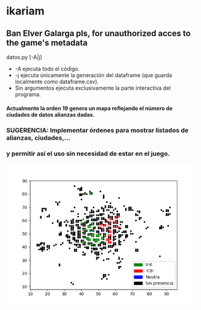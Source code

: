 # ikariam

## Ban Elver Galarga pls, for unauthorized acces to the game's metadata

datos.py [-A|j]
  * -A ejecuta todo el código.
* -j ejecuta únicamente la generación del dataframe (que guarda localmente como dataframe.csv).
* Sin argumentos ejecuta exclusivamente la parte interactiva del programa.


#### Actualmente la orden 19 genera un mapa reflejando el número de ciudades de datos alianzas dadas.

### **SUGERENCIA**: Implementar órdenes para mostrar listados de alianzas, ciudades,...
   ### y permitir así el uso sin necesidad de estar en el juego.

![alt text](map.png "Map")
